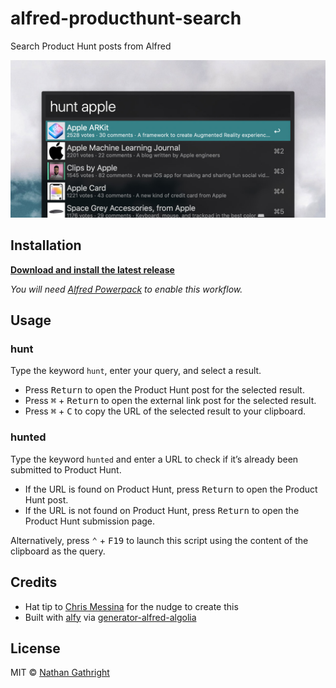 # alfred-producthunt-search

Search Product Hunt posts from Alfred

![screenshot](screenshot.jpg)

## Installation
**<a download href="https://github.com/nathangathright/alfred-producthunt-search/releases/latest/download/producthunt-search.alfredworkflow">Download and install the latest release</a>** 

_You will need [Alfred Powerpack](https://www.alfredapp.com/powerpack/) to enable this workflow._

## Usage
### hunt
Type the keyword `hunt`, enter your query, and select a result.
- Press <kbd>Return</kbd> to open the Product Hunt post for the selected result.
- Press <kbd>⌘</kbd> + <kbd>Return</kbd> to open the external link post for the selected result.
- Press <kbd>⌘</kbd> + <kbd>C</kbd> to copy the URL of the selected result to your clipboard.

### hunted
Type the keyword `hunted` and enter a URL to check if it’s already been submitted to Product Hunt.
  - If the URL is found on Product Hunt, press <kbd>Return</kbd> to open the Product Hunt post.
  - If the URL is not found on Product Hunt, press <kbd>Return</kbd> to open the Product Hunt submission page.

Alternatively, press <kbd>⌃</kbd> + <kbd>F19</kbd> to launch this script using the content of the clipboard as the query.

## Credits
- Hat tip to [Chris Messina](https://twitter.com/chrismessina) for the nudge to create this
- Built with [alfy](https://github.com/sindresorhus/alfy) via [generator-alfred-algolia](https://github.com/prashantpalikhe/generator-alfred-algolia)

## License

MIT © [Nathan Gathright](https://github.com/nathangathright)
